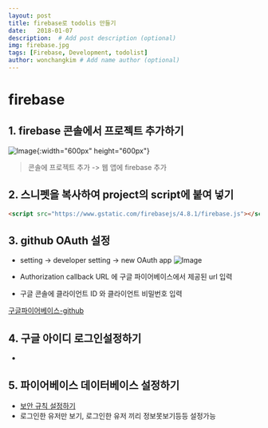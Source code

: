 ```yaml
---
layout: post
title: firebase로 todolis 만들기 
date:   2018-01-07
description:  # Add post description (optional)
img: firebase.jpg
tags: [Firebase, Development, todolist]
author: wonchangkim # Add name author (optional)
---
```

# firebase

## 1. firebase 콘솔에서 프로젝트 추가하기

![Image]({{site.baseurl}}/assets/img/firebase-step-01.jpg){:width="600px" height="600px"}
> 콘솔에 프로젝트 추가 -> 웹 앱에 firebase 추가

## 2. 스니펫을 복사하여 project의 script에 붙여 넣기

```html
<script src="https://www.gstatic.com/firebasejs/4.8.1/firebase.js"></script>
```
## 3. github OAuth 설정

   - setting -> developer setting -> new OAuth app
   ![Image]({{site.baseurl}}/assets/img/github-step-01.png)

   - Authorization callback URL 에 구글 파이어베이스에서 제공된 url 입력
   - 구글 콘솔에 클라이언트 ID 와 클라이언트 비밀번호 입력

  [구글파이어베이스-github](https://firebase.google.com/docs/auth/web/github-auth?authuser=0)

## 4. 구글 아이디 로그인설정하기

  - 
  
## 5. 파이어베이스 데이터베이스 설정하기

  - [보안 규칙 설정하기](https://firebase.google.com/docs/database/security/user-security?authuser=0)
  - 로그인한 유저만 보기, 로그인한 유저 끼리 정보못보기등등 설정가능
  




